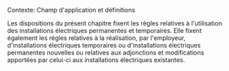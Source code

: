 Contexte: Champ d'application et définitions

Les dispositions du présent chapitre fixent les règles relatives à l'utilisation des installations électriques permanentes et temporaires. Elle fixent également les règles relatives à la réalisation, par l'employeur, d'installations électriques temporaires ou d'installations électriques permanentes nouvelles ou relatives aux adjonctions et modifications apportées par celui-ci aux installations électriques existantes.
